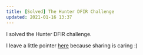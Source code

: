 ```yaml
---
title: [Solved] The Hunter DFIR Challenge
updated: 2021-01-16 13:37
---
```


I solved the Hunter DFIR challenge. 

I leave a little pointer [here](https://cyberdefenders.org/labs/32) because sharing is caring :)  

